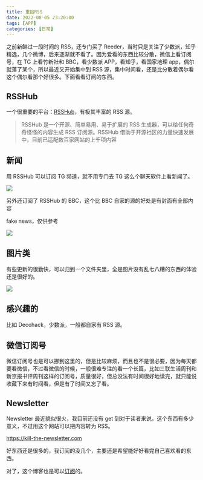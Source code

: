 ```yaml
---
title: 重拾RSS
date: 2022-08-05 23:20:00
tags: [APP]
categories: [日常]
---
```


之前新鲜过一段时间的 RSS，还专门买了 Reeder，当时只是关注了少数派，知乎精选，几个微博，后来逐渐就不看了。因为爱看的东西比较分散，微信上看订阅号，在 TG 上看竹新社和 BBC，看少数派 APP，看知乎，看国家地理 app，偶尔就落了某个，所以最近又开始集中到 RSS 源，集中时间看，还是比分散着偶尔看这个偶尔看那个好很多。下面看看订阅的东西。

## RSSHub

一个很重要的平台：[RSSHub](https://docs.rsshub.app)，有极其丰富的 RSS 源。

> RSSHub 是一个开源、简单易用、易于扩展的 RSS 生成器，可以给任何奇奇怪怪的内容生成 RSS 订阅源。RSSHub 借助于开源社区的力量快速发展中，目前已适配数百家网站的上千项内容

## 新闻

用 RSSHub 可以订阅 TG 频道，就不用专门去 TG 这么个聊天软件上看新闻了。

![](https://pic.mcac.cc/soto/202208052335826.png)

另外还订阅了 RSSHub 的 BBC，这个比 BBC 自家的源的好处是有封面有全部内容

fake news，仅供参考

![](https://pic.mcac.cc/soto/202208052337222.png)

## 图片类

有些更新的很勤快，可以归到一个文件夹里，全是图片没有乱七八糟的东西的体验还是很好的。

![](https://pic.mcac.cc/soto/202208052341595.png)

## 感兴趣的

比如 Decohack，少数派，一般都自家有 RSS 源。

## 微信订阅号

微信订阅号也是可以挪到这里的，但是比较麻烦，而且也不是很必要，因为每天都要看微信，不过看微信的时候，一般很难专注的看一个长篇，比如三联生活周刊和新京报书评周刊这样的订阅号，质量很好，但总没法有时间很好地读完，就只能说收藏下来有时间看，但是有了时间又忘了看。

## Newsletter

Newsletter 最近貌似很火，我目前还没有 get 到对于读者来说，这个东西有多少意义，不过用这个网站可以把内容转为 RSS。

https://kill-the-newsletter.com

好东西还是很多的，我订阅的没几个，主要还是希望能好好看完自己喜欢看的东西。

对了，这个博客也是可以[订阅](https://atksoto.com/index.xml)的。
